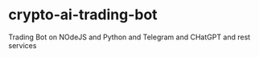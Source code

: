 # crypto-ai-trading-bot
Trading Bot on NOdeJS and Python and Telegram and CHatGPT and rest services
